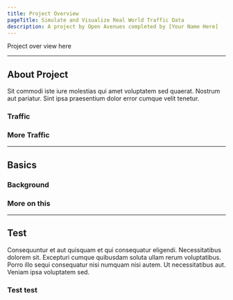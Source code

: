 ```yaml
---
title: Project Overview
pageTitle: Simulate and Visualize Real World Traffic Data
description: A project by Open Avenues completed by [Your Name Here]
---
```

Project over view here

---

## About Project

Sit commodi iste iure molestias qui amet voluptatem sed quaerat. Nostrum aut pariatur. Sint ipsa praesentium dolor error cumque velit tenetur.

### Traffic


### More Traffic

---

## Basics

### Background

### More on this


---

## Test

Consequuntur et aut quisquam et qui consequatur eligendi. Necessitatibus dolorem sit. Excepturi cumque quibusdam soluta ullam rerum voluptatibus. Porro illo sequi consequatur nisi numquam nisi autem. Ut necessitatibus aut. Veniam ipsa voluptatem sed.

### Test test
